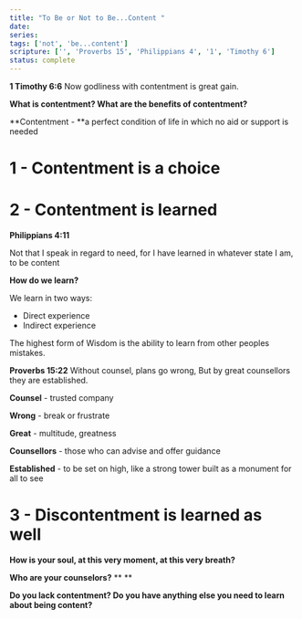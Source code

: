 ```yaml
---
title: "To Be or Not to Be...Content "
date: 
series: 
tags: ['not', 'be...content']
scripture: ['', 'Proverbs 15', 'Philippians 4', '1', 'Timothy 6']
status: complete
---
```


**1 Timothy 6:6**
Now godliness with contentment is great gain.

**What is contentment? What are the benefits of contentment?**

**Contentment - **a perfect condition of life in which no aid or support is needed

# 1 - Contentment is a choice

# 2 - Contentment is learned

**Philippians 4:11**

Not that I speak in regard to need, for I have learned in whatever state I am, to be content

**How do we learn?**

We learn in two ways:

- Direct experience
- Indirect experience

The highest form of Wisdom is the ability to learn from other peoples mistakes.

**Proverbs 15:22**
Without counsel, plans go wrong, But by great counsellors they are established.

**Counsel** - trusted company

**Wrong** - break or frustrate

**Great** - multitude, greatness

**Counsellors** - those who can advise and offer guidance

**Established** - to be set on high, like a strong tower built as a monument for all to see

# 3 - Discontentment is learned as well

**How is your soul, at this very moment, at this very breath?**

**Who are your counselors?**
**
**

**Do you lack contentment? Do you have anything else you need to learn about being content?**